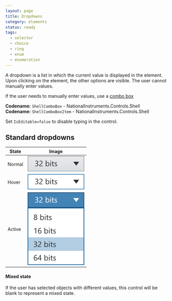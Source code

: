```yaml
---
layout: page
title: Dropdowns
category: elements
status: ready
tags:
  - selector
  - choice
  - ring
  - enum
  - enumeration
---
```


A dropdown is a list in which the current value is displayed in the element. Upon clicking on the element, the other options are visible. The user cannot manually enter values.

If the user needs to manually enter values, use a [combo box](../combo-boxes/)

**Codename:** `ShellComboBox`  - NationalInstruments.Controls.Shell  
**Codename:** `ShellComboBoxItem` - NationalInstruments.Controls.Shell

Set `IsEditable=false` to disable typing in the control.

## Standard dropdowns

| State         | Image         |
| ------------- |:-------------:|
| Normal        | ![Alt text](../../images/elements/dropdowns/dropdowns-normal.svg)        |
| Hover         | ![Alt text](../../images/elements/dropdowns/dropdowns-hover.svg)         |
| Active        | ![Alt text](../../images/elements/dropdowns/dropdowns-active.svg)        |

#### Mixed state
If the user has selected objects with different values, this control will be blank to represent a mixed state.